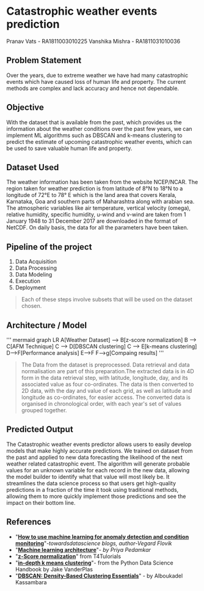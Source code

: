 # Catastrophic weather events prediction
 Pranav Vats - RA1811003010225
 Vanshika Mishra - RA1811031010036

## Problem Statement
Over the years, due to extreme weather we have had many catastrophic events which have caused loss of human life and property. The current methods are complex and lack accuracy and hence not dependable.


## Objective
With the dataset that is available from the past, which provides us the information about the weather conditions over the past few years, we can implement ML algorithms such as DBSCAN and k-means clustering to predict the estimate of upcoming catastrophic weather events, which can be used to save valuable human life and property.

## Dataset Used

The weather information has been taken from the website NCEP/NCAR. The region taken for weather prediction is from latitude of 8°N to 18°N to a longitude of 72°E to 78° E which is the land area that covers Kerala, Karnataka, Goa and southern parts of Maharashtra along with arabian sea. The atmospheric variables like air temperature, vertical velocity (omega), relative humidity, specific humidity, u-wind and v-wind are taken from 1 January 1948 to 31 December 2017 are downloaded in the format of NetCDF. On daily basis, the data for all the parameters have been taken.

## Pipeline of the project

 1. Data Acquisition
 2. Data Processing
 3. Data Modeling
 4. Execution
 5. Deployment

> Each of these steps involve subsets that will be used on the dataset chosen.


## Architecture / Model 
''' 
mermaid
graph LR
A[Weather Dataset] --> B[z-score normalization]
B --> C[AFM Technique]
C --> D[DBSCAN clustering]
C --> E[k-means clustering]
D-->F[Performance analysis]
E-->F
F-->g[Compaing results]
'''

> The Data from the dataset is preprocessed. Data retrieval and data normalisation are part of this preparation.The extracted data is in 4D form in the data retrieval step, with latitude, longitude, day, and its associated value as four co-ordinates. The data is then converted to 2D data, with the day and value of each grid, as well as latitude and longitude as co-ordinates, for easier access. The converted data is organised in chronological order, with each year's set of values grouped together.


## Predicted Output
The Catastrophic weather events predictor allows users to easily develop models that make highly accurate predictions. We trained on dataset from the past and applied to new data forecasting the likelihood of the next weather related catastrophic event. 
The algorithm will generate probable values for an unknown variable for each record in the new data, allowing the model builder to identify what that value will most likely be.
It streamlines the data science process so that users get high-quality predictions in a fraction of the time it 
took using traditional methods, allowing them to more quickly implement those predictions and see the impact on their bottom line.

## References
 - "**[How to use machine learning for anomaly detection and condition monitoring](https://towardsdatascience.com/how-to-use-machine-learning-for-anomaly-detection-and-condition-monitoring-6742f82900d7)**"*-towardsdatascience blogs, author-Vegard Flovik*
 - "**[Machine learning architecture](https://www.educba.com/machine-learning-architecture/)**"*- by Priya Pedamkar*
 - "**[z-Score normalization](https://uomustansiriyah.edu.iq/media/lectures/6/6_2020_03_11!08_44_32_AM.pdf)**" from T4Tulorials
 - "**[in-depth k means clustering](https://jakevdp.github.io/PythonDataScienceHandbook/05.11-k-means.html)**"- from the  Python Data Science Handbook by Jake VanderPlas
 - "**[DBSCAN: Density-Based Clustering Essentials](https://www.datanovia.com/en/lessons/dbscan-density-based-clustering-essentials/)**" - by Alboukadel Kassambara
